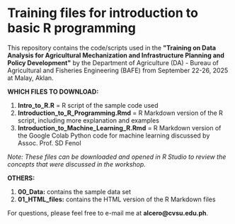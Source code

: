 # **Training files for introduction to basic R programming**

This repository contains the code/scripts used in the **"Training on Data Analysis for Agricultural Mechanization and Infrastructure Planning and Policy Development"** by the Department of Agriculture (DA) - Bureau of Agricultural and Fisheries Engineering (BAFE) from September 22-26, 2025 at Malay, Aklan.

**WHICH FILES TO DOWNLOAD:**

1.  **Intro_to_R.R** = R script of the sample code used
2.  **Introduction_to_R_Programming.Rmd** = R Markdown version of the R script, including more explanation and examples
3.  **Introduction_to_Machine_Learning_R.Rmd** = R Markdown version of the Google Colab Python code for machine learning discussed by Assoc. Prof. SD Fenol

*Note: These files can be downloaded and opened in R Studio to review the concepts that were discussed in the workshop.*

**OTHERS:**

1.  **00_Data:** contains the sample data set
2.  **01_HTML_files:** contains the HTML version of the R Markdown files

For questions, please feel free to e-mail me at **alcero\@cvsu.edu.ph**.
